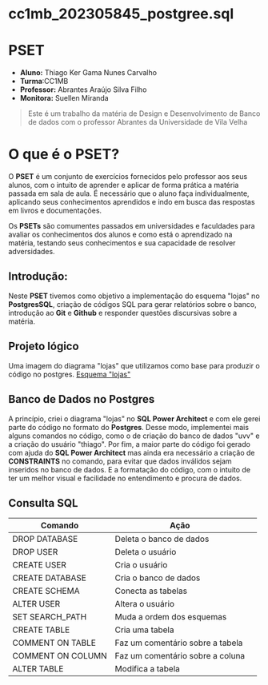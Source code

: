 # cc1mb_202305845_postgree.sql
# PSET
- **Aluno:** Thiago Ker Gama Nunes Carvalho
- **Turma**:CC1MB
- **Professor:**   Abrantes Araújo Silva Filho
- **Monitora:** Suellen Miranda

> Este é um trabalho da matéria de Design e Desenvolvimento de Banco de dados com o professor Abrantes da Universidade de Vila Velha
                                 


# O que é o PSET?
O **PSET** é um conjunto de exercícios fornecidos pelo professor aos seus alunos, com o intuito de aprender e aplicar de forma prática a matéria passada em sala de aula. É necessário que o aluno faça individualmente, aplicando seus conhecimentos aprendidos e indo em busca das respostas em livros e documentações.

Os **PSETs** são comumentes passados em universidades e faculdades para avaliar os conhecimentos dos alunos e como está o aprendizado na matéria, testando seus conhecimentos e sua capacidade de resolver adversidades.

## Introdução:
Neste **PSET** tivemos como objetivo a implementação do esquema "lojas" no **PostgresSQL**, criação de códigos SQL para gerar relatórios sobre o banco, introdução ao **Git** e **Github** e responder questões discursivas sobre a matéria.

## Projeto lógico

Uma imagem do diagrama "lojas" que utilizamos como base para produzir o código no postgres.
[Esquema "lojas"](https://github.com/ThiagoKer/cc1mb_202305845_postgree.sql/blob/main/bd_pset.pdf)

## Banco de Dados no Postgres

A princípio, criei o diagrama "lojas" no **SQL Power Architect** e com ele gerei parte do código no formato do **Postgres**. Desse modo, implementei mais alguns comandos no código, como o de criação do  banco de dados "uvv" e a criação do usuário "thiago". Por fim, a maior parte do código foi gerado com ajuda do **SQL Power Architect** mas ainda era necessário a criação de **CONSTRAINTS** no comando, para evitar que dados inválidos sejam inseridos no banco de dados. E a formatação do código, com o intuito de ter um melhor visual e facilidade no entendimento e procura de dados.

## Consulta SQL
|Comando| Ação ||
|-|---|--|
|DROP DATABASE|Deleta o banco de dados
|DROP USER|Deleta o usuário
|CREATE USER|Cria o usuário
|CREATE DATABASE|Cria o banco de dados
|CREATE SCHEMA|Conecta as tabelas
|ALTER USER|Altera o usuário
|SET SEARCH_PATH|Muda a ordem dos esquemas
|CREATE TABLE| Cria uma tabela
|COMMENT ON TABLE|Faz um comentário sobre a tabela
|COMMENT ON COLUMN|Faz um comentário sobre a coluna
|ALTER TABLE|Modifica a tabela
